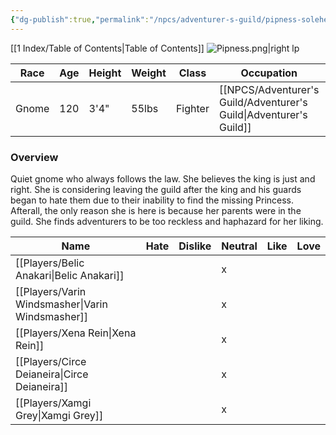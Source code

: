 ```yaml
---
{"dg-publish":true,"permalink":"/npcs/adventurer-s-guild/pipness-soleheart/"}
---
```


[[1 Index/Table of Contents\|Table of Contents]]
![Pipness.png|right lp](/img/user/Z_Attachments/Pipness.png)

| Race  | Age | Height | Weight | Class   | Occupation             | Allignment  | Pronouns | Gender |
| ----- | --- | ------ | ------ | ------- | ---------------------- | ----------- | -------- | ------ |
| Gnome | 120 | 3'4"   | 55lbs  | Fighter | [[NPCS/Adventurer's Guild/Adventurer's Guild\|Adventurer's Guild]] | Lawful Good | She/Her  | Female |
### Overview
Quiet gnome who always follows the law. She believes the king is just and right. She is considering leaving the guild after the king and his guards began to hate them due to their inability to find the missing Princess. Afterall, the only reason she is here is because her parents were in the guild. She finds adventurers to be too reckless and haphazard for her liking.

| Name                  | Hate | Dislike | Neutral | Like | Love |
| --------------------- | ---- | ------- | ------- | ---- | ---- |
| [[Players/Belic Anakari\|Belic Anakari]]     |      |         | x       |      |      |
| [[Players/Varin Windsmasher\|Varin Windsmasher]] |      |         | x       |      |      |
| [[Players/Xena Rein\|Xena Rein]]         |      |         | x       |      |      |
| [[Players/Circe Deianeira\|Circe Deianeira]]   |      |         | x       |      |      |
| [[Players/Xamgi Grey\|Xamgi Grey]]        |      |         | x       |      |      |
